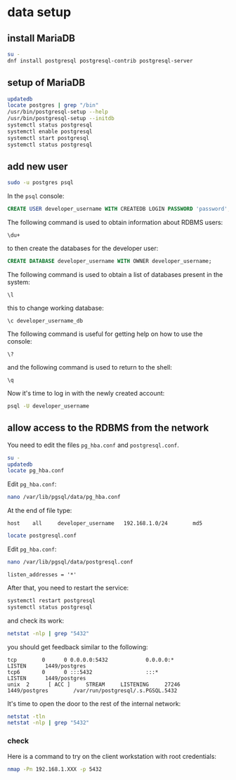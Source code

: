 # data setup

## install MariaDB

```bash
su -
dnf install postgresql postgresql-contrib postgresql-server
```

## setup of MariaDB

```bash
updatedb
locate postgres | grep "/bin"
/usr/bin/postgresql-setup --help
/usr/bin/postgresql-setup --initdb
systemctl status postgresql
systemctl enable postgresql
systemctl start postgresql
systemctl status postgresql
```
## add new user

```bash
sudo -u postgres psql
```

In the `psql` console:

```sql
CREATE USER developer_username WITH CREATEDB LOGIN PASSWORD 'password';
```

The following command is used to obtain information about RDBMS users:

```console
\du+
```

to then create the databases for the developer user:

```sql
CREATE DATABASE developer_username WITH OWNER developer_username;
```

The following command is used to obtain a list of databases present in the system:

```console
\l
```

this to change working database:

```console
\c developer_username_db
```

The following command is useful for getting help on how to use the console:

```console
\?
```

and the following command is used to return to the shell:

```console
\q
```

Now it's time to log in with the newly created account:

```bash
psql -U developer_username
```

## allow access to the RDBMS from the network

You need to edit the files `pg_hba.conf` and `postgresql.conf`.

```bash
su -
updatedb
locate pg_hba.conf
```

Edit `pg_hba.conf`:

```bash
nano /var/lib/pgsql/data/pg_hba.conf
```

At the end of file type:

```text
host    all     developer_username   192.168.1.0/24        md5
```

```bash
locate postgresql.conf
```

Edit `pg_hba.conf`:

```bash
nano /var/lib/pgsql/data/postgresql.conf
```

```text
listen_addresses = '*'
```

After that, you need to restart the service:

```bash
systemctl restart postgresql
systemctl status postgresql
```

and check its work:

```bash
netstat -nlp | grep "5432"
```

you should get feedback similar to the following:

```text
tcp        0      0 0.0.0.0:5432            0.0.0.0:*               LISTEN      1449/postgres       
tcp6       0      0 :::5432                 :::*                    LISTEN      1449/postgres       
unix  2      [ ACC ]     STREAM     LISTENING     27246    1449/postgres        /var/run/postgresql/.s.PGSQL.5432
```

It's time to open the door to the rest of the internal network:

```bash
netstat -tln
netstat -nlp | grep "5432"
```

### check

Here is a command to try on the client workstation with root credentials:

```bash
nmap -Pn 192.168.1.XXX -p 5432
```
